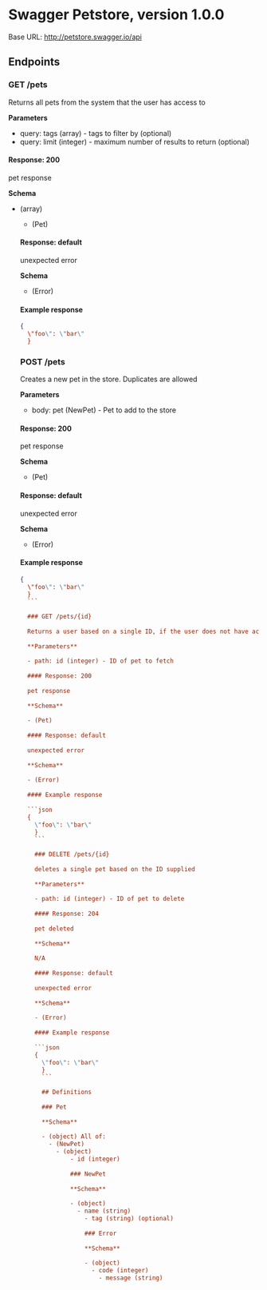 # Swagger Petstore, version 1.0.0

Base URL: http://petstore.swagger.io/api

## Endpoints

### GET /pets

Returns all pets from the system that the user has access to

**Parameters**

- query: tags (array) - tags to filter by (optional)
- query: limit (integer) - maximum number of results to return (optional)

#### Response: 200

pet response

**Schema**

- (array)
  - (Pet)
  
  #### Response: default
  
  unexpected error
  
  **Schema**
  
  - (Error)
  
  #### Example response
  
  ```json
  {
    \"foo\": \"bar\"
    }
    ```
    
    ### POST /pets
    
    Creates a new pet in the store.  Duplicates are allowed
    
    **Parameters**
    
    - body: pet (NewPet) - Pet to add to the store
    
    #### Response: 200
    
    pet response
    
    **Schema**
    
    - (Pet)
    
    #### Response: default
    
    unexpected error
    
    **Schema**
    
    - (Error)
    
    #### Example response
    
    ```json
    {
      \"foo\": \"bar\"
      }
      ```
      
      ### GET /pets/{id}
      
      Returns a user based on a single ID, if the user does not have access to the pet
      
      **Parameters**
      
      - path: id (integer) - ID of pet to fetch
      
      #### Response: 200
      
      pet response
      
      **Schema**
      
      - (Pet)
      
      #### Response: default
      
      unexpected error
      
      **Schema**
      
      - (Error)
      
      #### Example response
      
      ```json
      {
        \"foo\": \"bar\"
        }
        ```
        
        ### DELETE /pets/{id}
        
        deletes a single pet based on the ID supplied
        
        **Parameters**
        
        - path: id (integer) - ID of pet to delete
        
        #### Response: 204
        
        pet deleted
        
        **Schema**
        
        N/A
        
        #### Response: default
        
        unexpected error
        
        **Schema**
        
        - (Error)
        
        #### Example response
        
        ```json
        {
          \"foo\": \"bar\"
          }
          ```
          
          ## Definitions
          
          ### Pet
          
          **Schema**
          
          - (object) All of:
            - (NewPet)
              - (object)
                  - id (integer)
                  
                  ### NewPet
                  
                  **Schema**
                  
                  - (object)
                    - name (string)
                      - tag (string) (optional)
                      
                      ### Error
                      
                      **Schema**
                      
                      - (object)
                        - code (integer)
                          - message (string)
                          
